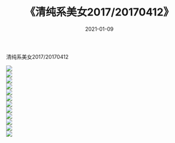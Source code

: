﻿---
layout: post
title:  《清纯系美女2017/20170412》
date:   2021-01-09
img: http://img.660000.xyz/Sharelink/清纯系美女/2017/20170412/000.jpg
categories: [美女, 清纯, 唯美]
---

清纯系美女2017/20170412

 ![](http://img.660000.xyz/Sharelink/清纯系美女/2017/20170412/001.png) <br>![](http://img.660000.xyz/Sharelink/清纯系美女/2017/20170412/002.png) <br>![](http://img.660000.xyz/Sharelink/清纯系美女/2017/20170412/003.png) <br>![](http://img.660000.xyz/Sharelink/清纯系美女/2017/20170412/004.png) <br>![](http://img.660000.xyz/Sharelink/清纯系美女/2017/20170412/005.png) <br>![](http://img.660000.xyz/Sharelink/清纯系美女/2017/20170412/006.png) <br>![](http://img.660000.xyz/Sharelink/清纯系美女/2017/20170412/007.png) <br>![](http://img.660000.xyz/Sharelink/清纯系美女/2017/20170412/008.png) <br>![](http://img.660000.xyz/Sharelink/清纯系美女/2017/20170412/009.png) <br>![](http://img.660000.xyz/Sharelink/清纯系美女/2017/20170412/010.png) <br>![](http://img.660000.xyz/Sharelink/清纯系美女/2017/20170412/011.png) <br>![](http://img.660000.xyz/Sharelink/清纯系美女/2017/20170412/012.png) <br>